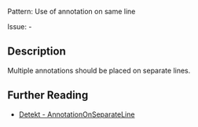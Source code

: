 Pattern: Use of annotation on same line

Issue: -

## Description

Multiple annotations should be placed on separate lines.

## Further Reading

* [Detekt - AnnotationOnSeparateLine](https://detekt.github.io/detekt/formatting.html#annotationonseparateline)